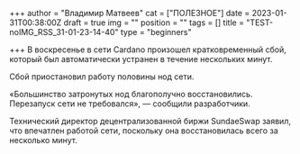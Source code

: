+++
author = "Владимир Матвеев"
cat = ["ПОЛЕЗНОЕ"]
date = 2023-01-31T00:38:00Z
draft = true
img = ""
position = ""
tags = []
title = "TEST-noIMG_RSS_31-01-23-14-40"
type = "beginners"

+++
В воскресенье в сети Cardano произошел кратковременный сбой, который был автоматически устранен в течение нескольких минут.

Сбой приостановил работу половины нод сети.

«Большинство затронутых нод благополучно восстановились. Перезапуск сети не требовался», — сообщили разработчики.

Технический директор децентрализованной биржи SundaeSwap заявил, что впечатлен работой сети, поскольку она восстановилась всего за несколько минут.